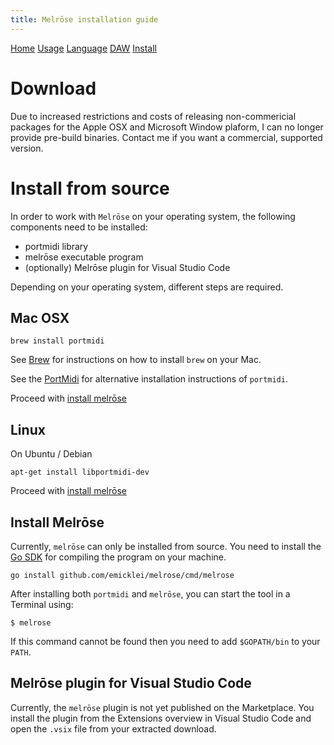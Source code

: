 ```yaml
---
title: Melrōse installation guide
---
```


[Home](index.html)
[Usage](cli.html)
[Language](dsl.html)
[DAW](daw.html)
[Install](install.html)


# Download

Due to increased restrictions and costs of releasing non-commericial packages for the Apple OSX and Microsoft Window plaform, I can no longer provide pre-build binaries. Contact me if you want a commercial, supported version.

# Install from source

In order to work with `Melrōse` on your operating system, the following components need to be installed:

- portmidi library
- melrōse executable program
- (optionally) Melrōse plugin for Visual Studio Code

Depending on your operating system, different steps are required.

## Mac OSX

    brew install portmidi

See [Brew](https://brew.sh/) for instructions on how to install `brew` on your Mac.

See the [PortMidi](https://sourceforge.net/p/portmedia/wiki/portmidi/) for alternative installation instructions of `portmidi`.

Proceed with [install melrōse](install.md#install-melrōse)

## Linux

On Ubuntu / Debian

	apt-get install libportmidi-dev
	
Proceed with [install melrōse](install.md#install-melrōse)

## Install Melrōse<a name="install-melrōse"></a> 

Currently, `melrōse` can only be installed from source.
You need to install the [Go SDK](https://golang.org/dl/) for compiling the program on your machine.

	go install github.com/emicklei/melrose/cmd/melrose
	
After installing both `portmidi` and `melrōse`, you can start the tool in a Terminal using:

	$ melrose
	
If this command cannot be found then you need to add `$GOPATH/bin` to your `PATH`.

## Melrōse plugin for Visual Studio Code<a name="plugin"></a>

Currently, the `melrōse` plugin is not yet published on the Marketplace.
You install the plugin from the Extensions overview in Visual Studio Code and open the `.vsix` file from your extracted download.